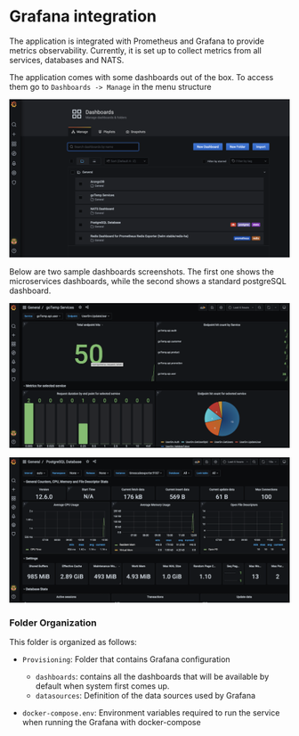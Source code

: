 # Grafana integration

The application is integrated with Prometheus and Grafana to provide metrics observability.
Currently, it is set up to collect metrics from all services, databases and NATS.

The application comes with some dashboards out of the box. To access them go to `Dashboards -> Manage` in the menu structure

![Screenshot of the Grafana Dashboards manage screen](../diagramsforDocs/Grafana_Dashboard.png)

Below are two sample dashboards screenshots. The first one shows the microservices dashboards, while the second shows 
a standard postgreSQL dashboard.

![Screenshot of the Grafana microservices dashboard](../diagramsforDocs/Grafana_microService.png)

![Screenshot of the Grafana postgres dashboard](../diagramsforDocs/Grafana_postgres.png)

### Folder Organization

This folder is organized as follows:

- `Provisioning`: Folder that contains Grafana configuration
  
    - `dashboards`: contains all the dashboards that will be available by default when system first comes up.
    - `datasources`: Definition of the data sources used by Grafana
    
- `docker-compose.env`: Environment variables required to run the service when running the Grafana with docker-compose